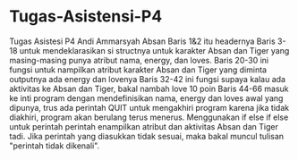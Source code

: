 # Tugas-Asistensi-P4
Tugas Asistesi P4 Andi Ammarsyah Absan
Baris 1&2 itu headernya
Baris 3-18 untuk mendeklarasikan si structnya untuk karakter Absan dan Tiger yang masing-masing punya atribut nama, energy, dan loves.
Baris 20-30 ini fungsi untuk nampilkan atribut karakter Absan dan Tiger yang diminta outputnya ada energy dan lovenya
Baris 32-42 ini fungsi supaya kalau ada aktivitas ke Absan dan Tiger, bakal nambah love 10 poin
Baris 44-66 masuk ke inti program dengan mendefinisikan nama, energy dan loves awal yang dipunya, trus ada perintah QUIT untuk mengakhiri program karena jika tidak diakhiri, program akan berulang terus menerus. Menggunakan if else if else untuk perintah perintah enampilkan atribut dan aktivitas Absan dan Tiger tadi. Jika perintah yang diasukkan tidak sesuai, maka bakal muncul tulisan "perintah tidak dikenali". 
